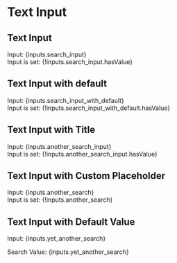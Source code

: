 <script> import {Unset} from '@evidence-dev/sdk/usql'; </script>

# Text Input

## Text Input
<TextInput name=search_input/>

Input: {inputs.search_input}  
Input is set: {!inputs.search_input.hasValue}

## Text Input with default
<TextInput name=search_input_with_default defaultValue="Hello World" />

Input: {inputs.search_input_with_default}  
Input is set: {!inputs.search_input_with_default.hasValue}

## Text Input with Title

<TextInput name=another_search_input title="Search"/>

Input: {inputs.another_search_input}  
Input is set: {!inputs.another_search_input.hasValue}


## Text Input with Custom Placeholder

<TextInput name=another_search title="Freetext Search" placeholder="Start typing"/>

Input: {inputs.another_search}  
Input is set: {!inputs.another_search}

## Text Input with Default Value

<TextInput name=yet_another_search title="Default Selected" defaultValue="Sporting"/>

Input: {inputs.yet_another_search}

Search Value: {inputs.yet_another_search}

<!-- TODO: Fix this which breaks when you pass input into a query

## Filter a query with a text input


```sql just_the_named_categories
SELECT * FROM orders 
WHERE category LIKE '%${inputs.search_input}'
```

<DataTable data={just_the_named_categories}/>
 -->

